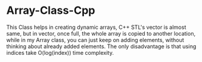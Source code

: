 # Array-Class-Cpp

This Class helps in creating dynamic arrays, C++ STL's vector is almost same, but in vector, once full, the whole array is copied to another location, while in my Array class, you can just keep on adding elements, without thinking about already added elements. The only disadvantage is that using indices take O(log(index)) time complexity.
